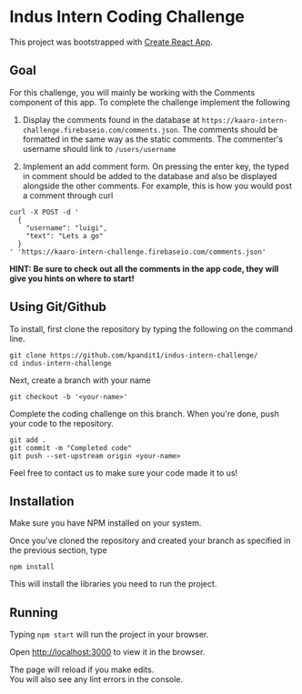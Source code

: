# Indus Intern Coding Challenge
This project was bootstrapped with [Create React App](https://github.com/facebook/create-react-app).

## Goal
For this challenge, you will mainly be working with the Comments component of this app. To complete the challenge
implement the following
1. Display the comments found in the database at `https://kaaro-intern-challenge.firebaseio.com/comments.json`. The comments should be formatted in the same way as the static comments. The commenter's username should link to `/users/username`  

2. Implement an add comment form. On pressing the enter key, the typed in comment should be added to the database and also be displayed alongside the other comments. For example, this is how you would post a comment through curl

```
curl -X POST -d '
  {
    "username": "luigi",
    "text": "Lets a go"
  }
' 'https://kaaro-intern-challenge.firebaseio.com/comments.json'
```

**HINT: Be sure to check out all the comments in the app code, they will give you hints on where to start!**

## Using Git/Github

To install, first clone the repository by typing the following on the command line.
```
git clone https://github.com/kpandit1/indus-intern-challenge/
cd indus-intern-challenge
```

Next, create a branch with your name
```
git checkout -b '<your-name>'
```

Complete the coding challenge on this branch. When you're done, push your code to the repository.
```
git add .
git commit -m "Completed code"
git push --set-upstream origin <your-name>
```
Feel free to contact us to make sure your code made it to us!

## Installation
Make sure you have NPM installed on your system.

Once you've cloned the repository and created your branch as specified in the previous section, type
```
npm install
```
This will install the libraries you need to run the project.


## Running
Typing `npm start` will run the project in your browser.

Open [http://localhost:3000](http://localhost:3000) to view it in the browser.

The page will reload if you make edits.<br />
You will also see any lint errors in the console.
